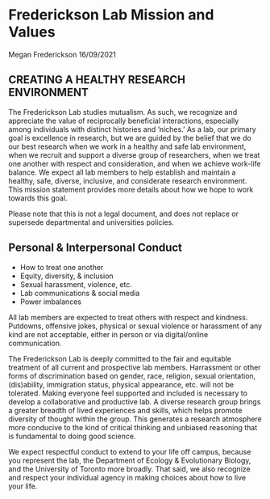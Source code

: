 Frederickson Lab Mission and Values
================
Megan Frederickson
16/09/2021

## CREATING A HEALTHY RESEARCH ENVIRONMENT

The Frederickson Lab studies mutualism. As such, we recognize and
appreciate the value of reciprocally beneficial interactions, especially
among individuals with distinct histories and ‘niches.’ As a lab, our
primary goal is excellence in research, but we are guided by the belief
that we do our best research when we work in a healthy and safe lab
environment, when we recruit and support a diverse group of researchers,
when we treat one another with respect and consideration, and when we
achieve work-life balance. We expect all lab members to help establish
and maintain a healthy, safe, diverse, inclusive, and considerate
research environment. This mission statement provides more details about
how we hope to work towards this goal.

Please note that this is not a legal document, and does not replace or
supersede departmental and universities policies.

## Personal & Interpersonal Conduct

- How to treat one another
- Equity, diversity, & inclusion
- Sexual harassment, violence, etc.
- Lab communications & social media
- Power imbalances

All lab members are expected to treat others with respect and kindness. Putdowns, offensive jokes, physical or sexual violence or harassment of any kind are not acceptable, either in person or via digital/online communication. 

The Frederickson Lab is deeply committed to the fair and equitable treatment of all current and prospective lab members. Harrassment or other forms of discrimination based on gender, race, religion, sexual orientation, (dis)ability, immigration status, physical appearance, etc. will not be tolerated. Making everyone feel supported and included is necessary to develop a collaborative and productive lab. A diverse research group brings a greater breadth of lived experiences and skills, which helps promote diversity of thought within the group. This generates a research atmosphere more conducive to the kind of critical thinking and unbiased reasoning that is fundamental to doing good science. 

We expect respectful conduct to extend to your life off campus, because you represent the lab, the Department of Ecology & Evolutionary Biology, and the University of Toronto more broadly. That said, we also recognize and respect your individual agency in making choices about how to live your life. 

